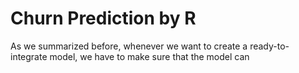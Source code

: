 # Churn Prediction by R
As we summarized before, whenever we want to create a ready-to-integrate model, we have to make sure that the model can 
